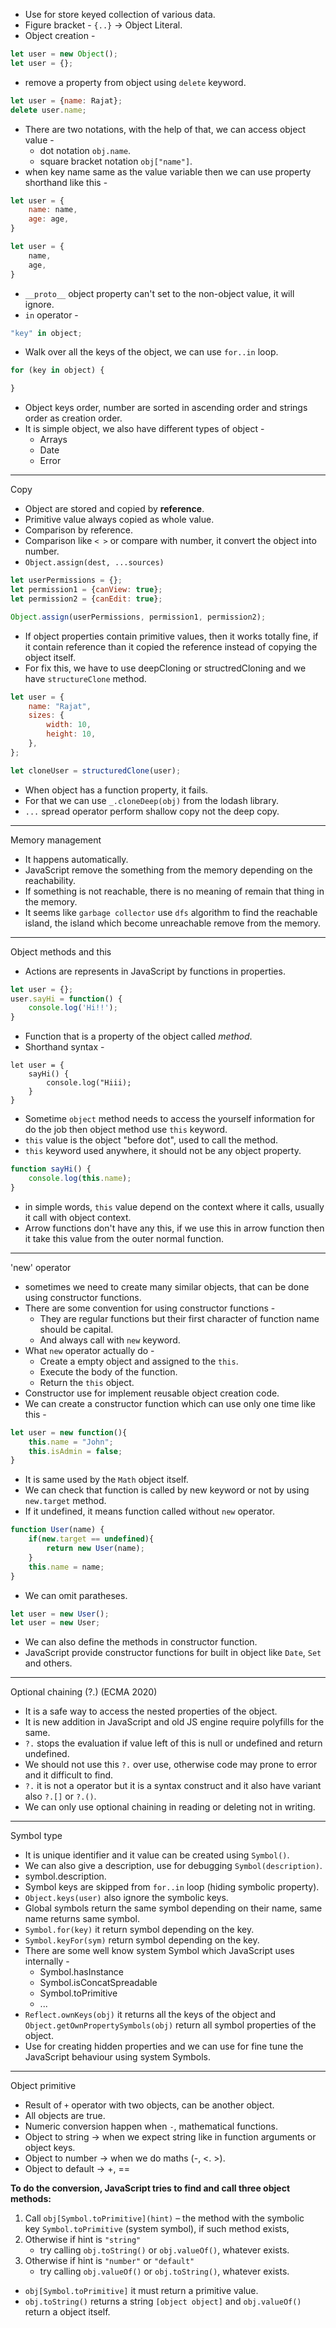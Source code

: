 - Use for store keyed collection of various data. 
- Figure bracket - `{..}` -> Object Literal.
- Object creation -
```js
let user = new Object();
let user = {};
```
- remove a property from object using `delete` keyword.
```js
let user = {name: Rajat};
delete user.name;
```
- There are two notations, with the help of that, we can access object value -
	- dot notation `obj.name`.
	- square bracket notation `obj["name"]`.
- when key name same as the value variable then we can use property shorthand like this -
```js
let user = {
	name: name,
	age: age,
}

let user = {
	name,
	age,
}
```
- `__proto__` object property can't set to the non-object value, it will ignore. 
- `in` operator -
```js
"key" in object;
```
- Walk over all the keys of the object, we can use `for..in` loop.
```js
for (key in object) {

}
```
- Object keys order, number are sorted in ascending order and strings order as creation order.
- It is simple object, we also have different types of object -
	- Arrays
	- Date
	- Error
---------
Copy
- Object are stored and copied by **reference**.
- Primitive value always copied as whole value.
- Comparison by reference. 
- Comparison like `< >` or compare with number, it convert the object into number.
- `Object.assign(dest, ...sources)`
```js
let userPermissions = {};
let permission1 = {canView: true};
let permission2 = {canEdit: true};

Object.assign(userPermissions, permission1, permission2);
```
- If object properties contain primitive values, then it works totally fine, if it contain reference than it copied the reference instead of copying the object itself.
- For fix this, we have to use deepCloning or structredCloning and we have `structureClone` method.
```js
let user = {
	name: "Rajat",
	sizes: {
		width: 10,
		height: 10,
	},
};

let cloneUser = structuredClone(user);
```
- When object has a function property, it fails.
- For that we can use `_.cloneDeep(obj)` from the lodash library.
- `...` spread operator perform shallow copy not the deep copy.
-------
Memory management 
- It happens automatically. 
- JavaScript remove the something from the memory depending on the reachability. 
- If something is not reachable, there is no meaning of remain that thing in the memory.
- It seems like `garbage collector` use `dfs` algorithm to find the reachable island, the island which become unreachable remove from the memory. 
--------
Object methods and this
- Actions are represents in JavaScript by functions in properties.
```js
let user = {};
user.sayHi = function() {
	console.log('Hi!!');
}
```
- Function that is a property of the object called *method*.
- Shorthand syntax - 
```
let user = {
	sayHi() {
		console.log("Hiii);
	}
}
```
- Sometime `object` method needs to access the yourself information for do the job then object method use `this` keyword.
- `this` value is the object "before dot", used to call the method.
- `this` keyword used anywhere, it should not be any object property.
```js
function sayHi() {
	console.log(this.name);
}
```
- in simple words, `this` value depend on the context where it calls, usually it call with object context. 
- Arrow functions don't have any this, if we use this in arrow function then it take this value from the outer normal function. 
------------
'new' operator
 - sometimes we need to create many similar objects, that can be done using constructor functions.
 - There are some convention for using constructor functions -
	 - They are regular functions but their first character of function name should be capital.
	 - And always call with `new` keyword.
- What `new` operator actually do -
	- Create a empty object and assigned to the `this`.
	- Execute the body of the function.
	- Return the `this` object.
- Constructor use for implement reusable object creation code.
- We can create a constructor function which can use only one time like this -
```js
let user = new function(){
	this.name = "John";
	this.isAdmin = false;
}
```
- It is same used by the `Math` object itself. 
- We can check that function is called by new keyword or not by using `new.target` method.
- If it undefined, it means function called without `new` operator.
```js
function User(name) {
	if(new.target == undefined){
		return new User(name);
	}
	this.name = name;
}
```
- We can omit paratheses.
```js
let user = new User();
let user = new User;
```
- We can also define the methods in constructor function.
- JavaScript provide constructor functions for built in object like `Date`, `Set` and others.
----------
Optional chaining (?.) (ECMA 2020)
- It is a safe way to access the nested properties of the object. 
- It is new addition in JavaScript and old JS engine require polyfills for the same.
- `?.` stops the evaluation if value left of this is null or undefined and return undefined. 
- We should not use this `?.` over use, otherwise code may prone to error and it difficult to find.
- `?.` it is not a operator but it is a syntax construct and it also have variant also `?.[]` or `?.()`.
- We can only use optional chaining in reading or deleting not in writing. 
----------
Symbol type
- It is unique identifier and it value can be created using `Symbol()`.
- We can also give a description, use for debugging `Symbol(description)`.
- symbol.description.
- Symbol keys are skipped from `for..in` loop (hiding symbolic property).
- `Object.keys(user)` also ignore the symbolic keys.
- Global symbols return the same symbol depending on their name, same name returns same symbol.
- `Symbol.for(key)` it return symbol depending on the key.
- `Symbol.keyFor(sym)` return symbol depending on the key.
- There are some well know system Symbol which JavaScript uses internally -
	- Symbol.hasInstance
	- Symbol.isConcatSpreadable
	- Symbol.toPrimitive
	- ...
- `Reflect.ownKeys(obj)` it returns all the keys of the object and `Object.getOwnPropertySymbols(obj)` return all symbol properties of the object.
- Use for creating hidden properties and we can use for fine tune the JavaScript behaviour using system Symbols.
-----------
Object primitive
- Result of `+` operator with two objects, can be another object.
- All objects are true.
- Numeric conversion happen when `-`, mathematical functions.
- Object to string -> when we expect string like in function arguments or object keys.
- Object to number -> when we do maths  (-, <. >).
- Object to default -> +, ==

**To do the conversion, JavaScript tries to find and call three object methods:**

1. Call `obj[Symbol.toPrimitive](hint)` – the method with the symbolic key `Symbol.toPrimitive` (system symbol), if such method exists,
2. Otherwise if hint is `"string"`
    - try calling `obj.toString()` or `obj.valueOf()`, whatever exists.
3. Otherwise if hint is `"number"` or `"default"`
    - try calling `obj.valueOf()` or `obj.toString()`, whatever exists.

- `obj[Symbol.toPrimitive]` it must return a primitive value.
- `obj.toString()` returns a string `[object object]` and `obj.valueOf()` return a object itself.
